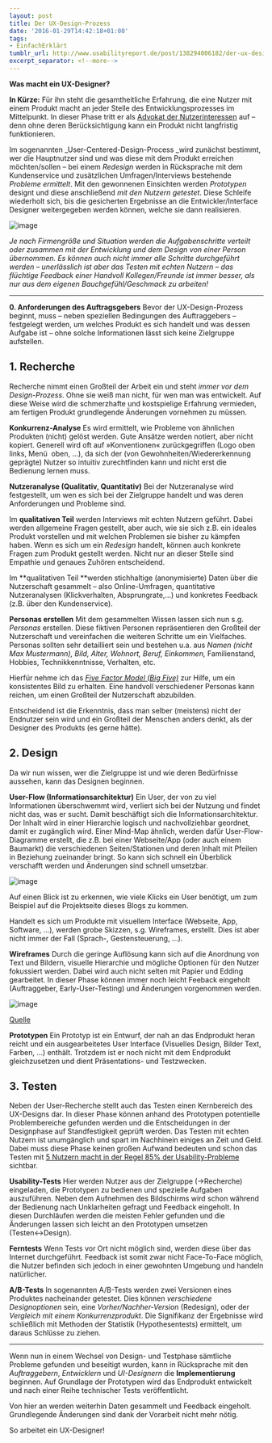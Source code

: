```yaml
---
layout: post
title: Der UX-Design-Prozess
date: '2016-01-29T14:42:18+01:00'
tags:
- EinfachErklärt
tumblr_url: http://www.usabilityreport.de/post/138294006182/der-ux-design-prozess
excerpt_separator: <!--more-->
---
```

**Was macht ein UX-Designer?**

**In Kürze:** Für ihn steht die gesamtheitliche Erfahrung, die eine Nutzer mit einem Produkt macht an jeder Stelle des Entwicklungsprozesses im Mittelpunkt. In dieser Phase tritt er als [Advokat der Nutzerinteressen](http://www.usabilityreport.de/about) auf – denn ohne deren Berücksichtigung kann ein Produkt nicht langfristig funktionieren.

Im sogenannten _User-Centered-Design-Process _wird zunächst bestimmt, wer die Hauptnutzer sind und was diese mit dem Produkt erreichen möchten/sollen – bei einem _Redesign_ werden in Rücksprache mit dem Kundenservice und zusätzlichen Umfragen/Interviews bestehende _Probleme ermittelt_. Mit den gewonnenen Einsichten werden _Prototypen_ designt und diese anschließend _mit den Nutzern getestet_. Diese Schleife wiederholt sich, bis die gesicherten Ergebnisse an die Entwickler/Interface Designer weitergegeben werden können, welche sie dann realisieren.
<!--more-->

![image](https://68.media.tumblr.com/72050cdbc63475ce32d3bf245f9561f0/tumblr_inline_o1qdmi1WSx1tupr4e_540.png)

_Je nach Firmengröße und Situation werden die Aufgabenschritte verteilt oder zusammen mit der Entwicklung und dem Design von einer Person übernommen. Es können auch nicht immer alle Schritte durchgeführt werden – unerlässlich ist aber das Testen mit echten Nutzern – das flüchtige Feedback einer Handvoll Kollegen/Freunde ist immer besser, als nur aus dem eigenen Bauchgefühl/Geschmack zu arbeiten!_

* * *

**0. Anforderungen des Auftragsgebers**
Bevor der UX-Design-Prozess beginnt, muss – neben speziellen Bedingungen des Auftraggebers – festgelegt werden, um welches Produkt es sich handelt und was dessen Aufgabe ist – ohne solche Informationen lässt sich keine Zielgruppe aufstellen.

## **1. Recherche**

Recherche nimmt einen Großteil der Arbeit ein und steht _immer vor dem Design-Prozess_. Ohne sie weiß man nicht, für wen man was entwickelt. Auf diese Weise wird die schmerzhafte und kostspielige Erfahrung vermieden, am fertigen Produkt grundlegende Änderungen vornehmen zu müssen.

**Konkurrenz-Analyse**
Es wird ermittelt, wie Probleme von ähnlichen Produkten (nicht) gelöst werden. Gute Ansätze werden notiert, aber nicht kopiert. Generell wird oft auf »Konventionen« zurückgegriffen (Logo oben links, Menü  oben, ...), da sich der (von Gewohnheiten/Wiedererkennung geprägte) Nutzer so intuitiv zurechtfinden kann und nicht erst die Bedienung lernen muss.

**Nutzeranalyse (Qualitativ, Quantitativ)**
Bei der Nutzeranalyse wird festgestellt, um wen es sich bei der Zielgruppe handelt und was deren Anforderungen und Probleme sind.

Im **qualitativen Teil** werden Interviews mit echten Nutzern geführt. Dabei werden allgemeine Fragen gestellt, aber auch, wie sie sich z.B. ein ideales Produkt vorstellen und mit welchen Problemen sie bisher zu kämpfen haben. Wenn es sich um ein _Redesign_ handelt, können auch konkrete Fragen zum Produkt gestellt werden. Nicht nur an dieser Stelle sind Empathie und genaues Zuhören entscheidend.

Im **qualitativen Teil **werden stichhaltige (anonymisierte) Daten über die Nutzerschaft gesammelt – also Online-Umfragen, quantitative Nutzeranalysen (Klickverhalten, Absprungrate,...) und konkretes Feedback (z.B. über den Kundenservice).

**Personas erstellen**
Mit dem gesammelten Wissen lassen sich nun s.g. _Personas_ erstellen. Diese fiktiven Personen repräsentieren den Großteil der Nutzerschaft und vereinfachen die weiteren Schritte um ein Vielfaches. Personas sollten sehr detailliert sein und bestehen u.a. aus _Namen (nicht Max Mustermann), Bild, Alter, Wohnort, Beruf, Einkommen,_ Familienstand, Hobbies, Technikkenntnisse, Verhalten, etc.

Hierfür nehme ich das [_Five Factor Model (Big Five)_](https://en.wikipedia.org/wiki/Big_Five_personality_traits) zur Hilfe, um ein konsistentes Bild zu erhalten. Eine handvoll verschiedener Personas kann reichen, um einen Großteil der Nutzerschaft abzubilden.

Entscheidend ist die Erkenntnis, dass man selber (meistens) nicht der Endnutzer sein wird und ein Großteil der Menschen anders denkt, als der Designer des Produkts (es gerne hätte).

## **2. Design**

Da wir nun wissen, wer die Zielgruppe ist und wie deren Bedürfnisse aussehen, kann das Designen beginnen.

**User-Flow (Informationsarchitektur)**
Ein User, der von zu viel Informationen überschwemmt wird, verliert sich bei der Nutzung und findet nicht das, was er sucht. Damit beschäftigt sich die Informationsarchitektur. Der Inhalt wird in einer Hierarchie logisch und nachvollziehbar geordnet, damit er zugänglich wird. Einer Mind-Map ähnlich, werden dafür User-Flow-Diagramme erstellt, die z.B. bei einer Webseite/App (oder auch einem Baumarkt) die verschiedenen Seiten/Stationen und deren Inhalt mit Pfeilen in Beziehung zueinander bringt. So kann sich schnell ein Überblick verschafft werden und Änderungen sind schnell umsetzbar.

![image](https://68.media.tumblr.com/70f2bd5e1a1f8371fc7fafda9f931060/tumblr_inline_o1py29tnB61tupr4e_540.png)

Auf einen Blick ist zu erkennen, wie viele Klicks ein User benötigt, um zum Beispiel auf die Projektseite dieses Blogs zu kommen.

Handelt es sich um Produkte mit visuellem Interface (Webseite, App, Software, ...), werden grobe Skizzen, s.g. Wireframes, erstellt. Dies ist aber nicht immer der Fall (Sprach-, Gestensteuerung, ...).

**Wireframes**
Durch die geringe Auflösung kann sich auf die Anordnung von Text und Bildern, visuelle Hierarchie und mögliche Optionen für den Nutzer fokussiert werden. Dabei wird auch nicht selten mit Papier und Edding gearbeitet. In dieser Phase können immer noch leicht Feeback eingeholt (Auftraggeber, Early-User-Testing) und Änderungen vorgenommen werden.

![image](https://68.media.tumblr.com/1221e714c5846e77c9bcebf78e622261/tumblr_inline_o1pyc8ssUN1tupr4e_540.png)

[Quelle](https://cdn2.hubspot.net/hubfs/685689/blog-files/UXdesign_wireframing.png)

**Prototypen**
Ein Prototyp ist ein Entwurf, der nah an das Endprodukt heran reicht und ein ausgearbeitetes User Interface (Visuelles Design, Bilder Text, Farben, ...) enthält. Trotzdem ist er noch nicht mit dem Endprodukt gleichzusetzen und dient Präsentations- und Testzwecken.

## **3. Testen**

Neben der User-Recherche stellt auch das Testen einen Kernbereich des UX-Designs dar. In dieser Phase können anhand des Prototypen potentielle Problembereiche gefunden werden und die Entscheidungen in der Designphase auf Standfestigkeit geprüft werden. Das Testen mit echten Nutzern ist unumgänglich und spart im Nachhinein einiges an Zeit und Geld. Dabei muss diese Phase keinen großen Aufwand bedeuten und schon das Testen mit [5 Nutzern macht in der Regel 85% der Usability-Probleme](https://www.nngroup.com/articles/why-you-only-need-to-test-with-5-users/) sichtbar.

**Usability-Tests**
Hier werden Nutzer aus der Zielgruppe (→Recherche) eingeladen, die Prototypen zu bedienen und spezielle Aufgaben auszuführen. Neben dem Aufnehmen des Bildschirms wird schon während der Bedienung nach Unklarheiten gefragt und Feedback eingeholt. In diesen Durchläufen werden die meisten Fehler gefunden und die Änderungen lassen sich leicht an den Prototypen umsetzen (Testen↔Design).

**Ferntests**
Wenn Tests vor Ort nicht möglich sind, werden diese über das Internet durchgeführt. Feedback ist somit zwar nicht Face-To-Face möglich, die Nutzer befinden sich jedoch in einer gewohnten Umgebung und handeln natürlicher.

**A/B-Tests**
In sogenannten A/B-Tests werden zwei Versionen eines Produktes nacheinander getestet. Dies können _verschiedene Designoptionen_ sein, eine _Vorher/Nachher-Version_ (Redesign), oder der _Vergleich mit einem Konkurrenzprodukt_. Die Signifikanz der Ergebnisse wird schließlich mit Methoden der Statistik (Hypothesentests) ermittelt, um daraus Schlüsse zu ziehen.

* * *

Wenn nun in einem Wechsel von Design- und Testphase sämtliche Probleme gefunden und beseitigt wurden, kann in Rücksprache mit den _Auftraggebern_, _Entwicklern_ und _UI-Designern_ die **Implementierung** beginnen. Auf Grundlage der Prototypen wird das Endprodukt entwickelt und nach einer Reihe technischer Tests veröffentlicht.

Von hier an werden weiterhin Daten gesammelt und Feedback eingeholt. Grundlegende Änderungen sind dank der Vorarbeit nicht mehr nötig.

So arbeitet ein UX-Designer!
